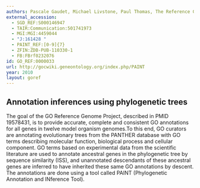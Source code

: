 ```yaml
--- 
authors: Pascale Gaudet, Michael Livstone, Paul Thomas, The Reference Genome Project
external_accession: 
  - SGD_REF:S000146947
  - TAIR:Communication:501741973
  - MGI:MGI:4459044
  - "J:161428 "
  - PAINT_REF:[0-9]{7}
  - ZFIN:ZDB-PUB-110330-1
  - FB:FBrf0232076
id: GO_REF:0000033
url: http://gocwiki.geneontology.org/index.php/PAINT
year: 2010
layout: goref
---
```


## Annotation inferences using phylogenetic trees

The goal of the GO Reference Genome Project, described in PMID 19578431, is to provide accurate, complete and consistent GO annotations for all genes in twelve model organism genomes.To this end, GO curators are annotating evolutionary trees from the PANTHER database with GO terms describing molecular function, biological process and cellular component. GO terms based on experimental data from the scientific literature are used to annotate ancestral genes in the phylogenetic tree by sequence similarity (ISS), and unannotated descendants of these ancestral genes are inferred to have inherited these same GO annotations by descent. The annotations are done using a tool called PAINT (Phylogenetic Annotation and INference Tool).
